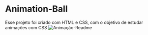 
# Animation-Ball
Esse projeto foi criado com HTML e CSS, com o objetivo de estudar animações com CSS
![Animação-Readme](https://user-images.githubusercontent.com/83931417/132923975-2bc31b4f-64ab-40d0-a48b-9127fe002b32.gif)


